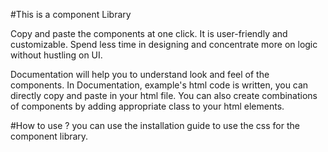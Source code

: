 #This is a component Library

Copy and paste the components at one click. It is user-friendly and customizable. 
Spend less time in designing and concentrate more on logic without hustling on UI.

Documentation will help you to understand look and feel of the components.
In Documentation, example's html code is written, you can directly copy and paste in your html file.
You can also create combinations of components by adding appropriate class to your html elements.

#How to use ?
you can use the installation guide to use the css for the component library.




